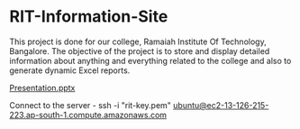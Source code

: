 # RIT-Information-Site
This project is done for our college, Ramaiah Institute Of Technology, Bangalore. The objective of the project is to store and display detailed information about anything and everything related to the college and also to generate dynamic Excel reports. 

[Presentation.pptx](https://github.com/sanath8/RIT-Information-Site/files/1896089/Presentation.pptx)


Connect to the server - ssh -i "rit-key.pem" ubuntu@ec2-13-126-215-223.ap-south-1.compute.amazonaws.com
